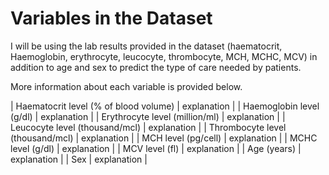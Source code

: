 # Variables in the Dataset

I will be using the lab results provided in the dataset (haematocrit, Haemoglobin, erythrocyte, leucocyte, thrombocyte, MCH, MCHC, MCV) in addition to age and sex to predict the type of care needed by patients.

More information about each variable is provided below.

| Haematocrit level (% of blood volume) | explanation |
| Haemoglobin level (g/dl) | explanation |
| Erythrocyte level (million/ml) | explanation |
| Leucocyte level (thousand/mcl) | explanation |
| Thrombocyte level (thousand/mcl) | explanation |
| MCH level (pg/cell) | explanation |
| MCHC level (g/dl) | explanation |
| MCV level (fl) | explanation |
| Age (years) | explanation |
| Sex | explanation |